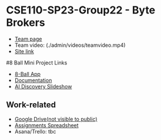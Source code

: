 # CSE110-SP23-Group22 - Byte Brokers
- [Team page](./admin/team.md)
- Team video: (./admin/videos/teamvideo.mp4)
- [Site link](https://cse110-sp23-group22.github.io/cse110-sp23-group22/)


#8 Ball Mini Project Links
- [8-Ball App](./8-ball/Stable/index.html)
- [Documentation](https://drive.google.com/drive/folders/1B_YFiMrgPiMK7kMHtDosQHU-Nrj4WJo6?usp=sharing)
- [AI Discovery Slideshow](https://docs.google.com/presentation/d/13SF9hC4aoiQVHKyvTLEXSxOgvwxJCzKoM-Y6SdwkcLQ/edit?usp=sharing)

## Work-related
- [Google Drive(not visible to public)](https://drive.google.com/drive/folders/1wCLCT2LugwIOOdDuPt53ShPZddFBGk8G)
- [Assignments Spreadsheet](https://docs.google.com/spreadsheets/d/1riEu-HOqCS-neLaT6KPkcVGxjpgS5ucbwyC59fu4rL8/edit)
- Asana/Trello: tbc
